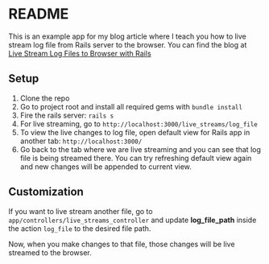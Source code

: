 # README

This is an example app for my blog article where I teach you how to live stream log file from Rails server to the browser. You can find the blog at [Live Stream Log Files to Browser with Rails](https://prabinpoudel.com.np/articles/live-stream-logs-to-browser-with-rails)

## Setup

1. Clone the repo
2. Go to project root and install all required gems with `bundle install`
3. Fire the rails server: `rails s`
4. For live streaming, go to `http://localhost:3000/live_streams/log_file`
5. To view the live changes to log file, open default view for Rails app in another tab: `http://localhost:3000/`
6. Go back to the tab where we are live streaming and you can see that log file is being streamed there. You can try refreshing default view again and new changes will be appended to current view.

## Customization

If you want to live stream another file, go to `app/controllers/live_streams_controller` and update **log_file_path** inside the action `log_file` to the desired file path.

Now, when you make changes to that file, those changes will be live streamed to the browser.

